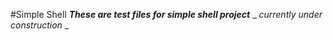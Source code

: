 #Simple Shell 
***These are test files for simple shell project***
_ _currently under construction_ _
